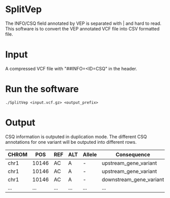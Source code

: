 # SplitVep
The INFO/CSQ field annotated by VEP is separated with | and hard to read. This software is to convert the VEP annotated VCF file into CSV formatted file.

# Input
A compressed VCF file with "##INFO=<ID=CSQ" in the header.

# Run the software
```console
./SplitVep <input.vcf.gz> <output_prefix>
```

# Output
CSQ information is outputed in duplication mode. The different CSQ annotations for one variant will be outputed into different rows.

| CHROM  | POS | REF | ALT | Allele | Consequence | IMPACT | SYMBOL | Gene | Feature_type | Feature | BIOTYPE | ... | 
| ------ | --- | --- | --- | ------ | ----------- | ------ | ------ | ---- | ------------ | ------- | ------- | --- |
| chr1 | 10146 | AC | A | - | upstream_gene_variant | MODIFIER | DDX11L1 | ENSG00000223972 | Transcript | ENST00000450305 | transcribed_unprocessed_pseudogene | ... |
| chr1 | 10146 | AC | A | - | upstream_gene_variant | MODIFIER | DDX11L16 | ENSG00000290825 | Transcript | ENST00000456328 | lncRNA | ... |
| chr1 | 10146 | AC | A | - | downstream_gene_variant | MODIFIER | WASH7P | ENSG00000223972 | Transcript | ENST00000488147 | transcribed_unprocessed_pseudogene | ... |
| ... | ... | ... | ... | ... | ... | ... | ... | ... | ... | ... | ... | ... |
